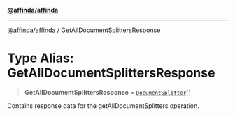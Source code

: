 [**@affinda/affinda**](../README.md)

***

[@affinda/affinda](../globals.md) / GetAllDocumentSplittersResponse

# Type Alias: GetAllDocumentSplittersResponse

> **GetAllDocumentSplittersResponse** = [`DocumentSplitter`](../interfaces/DocumentSplitter.md)[]

Contains response data for the getAllDocumentSplitters operation.
